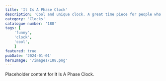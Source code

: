 ```yaml
---
title: 'It Is A Phase Clock'
description: 'Cool and unique clock. A great time piece for people who like alternative designs. Time is ticking'
category: 'Clocks'
catalogue number: '188'
tags: [
    'funny', 
    'clock',
    'cool', 
    ]
featured: true
pubDate: '2024-01-01'
heroImage: '/images/188.png'
---
```


Placeholder content for It Is A Phase Clock.